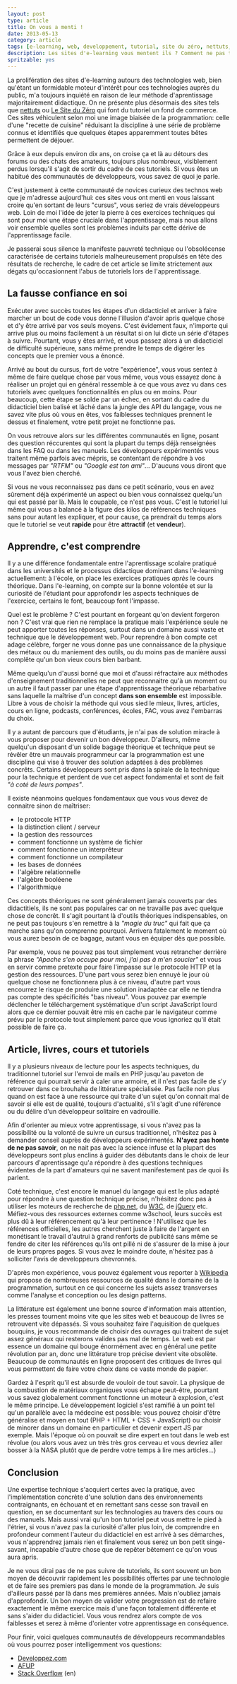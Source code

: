 ```yaml
---
layout: post
type: article
title: On vous a menti !
date: 2013-05-13
category: article
tags: [e-learning, web, developpement, tutorial, site du zéro, nettuts, php, programmation]
description: Les sites d'e-learning vous mentent ils ? Comment ne pas tomber dans le piège de l'apprentissage facile
spritzable: yes
---
```


La prolifération des sites d'e-learning autours des technologies web, bien qu'étant un formidable moteur d'intérêt pour ces technologies auprès du public, m'a toujours inquiété en raison de leur méthode d'aprentissage majoritairement didactique. On ne présente plus désormais des sites tels que [nettuts](http://net.tutsplus.com/) ou [Le Site du Zéro](http://www.siteduzero.com/) qui font du tutoriel un fond de commerce. Ces sites véhiculent selon moi une image biaisée de la programmation: celle d'une "recette de cuisine" réduisant la discipline à une série de problème connus et identifiés que quelques étapes apparemment toutes bêtes permettent de déjouer.

Grâce à eux depuis environ dix ans, on croise ça et là au détours des forums ou des chats des amateurs, toujours plus nombreux, visiblement perdus lorsqu'il s'agit de sortir du cadre de ces tutoriels. Si vous êtes un habitué des communautés de développeurs, vous savez de quoi je parle.

C'est justement à cette communauté de novices curieux des technos web que je m'adresse aujourd'hui: ces sites vous ont menti en vous laissant croire qu'en sortant de leurs "cursus", vous seriez de vrais développeurs web. Loin de moi l'idée de jeter la pierre à ces exercices techniques qui sont pour moi une étape cruciale dans l'apprentissage, mais nous allons voir ensemble quelles sont les problèmes induits par cette dérive de l'apprentissage facile.

Je passerai sous silence la manifeste pauvreté technique ou l'obsolécense caractérisée de certains tutoriels malheureusement propulsés en tête des résultats de recherche, le cadre de cet article se limite strictement aux dégats qu'occasionnent l'abus de tutoriels lors de l'apprentissage.

## La fausse confiance en soi

Exécuter avec succès toutes les étapes d'un didacticiel et arriver à faire marcher un bout de code vous donne l'illusion d'avoir apris quelque chose et d'y être arrivé par vos seuls moyens. C'est évidement faux, n'importe qui arrive plus ou moins facilement à un résultat si on lui dicte un série d'étapes à suivre. Pourtant, vous y êtes arrivé, et vous passez alors à un didacticiel de difficulté supérieure, sans même prendre le temps de digérer les concepts que le premier vous a énoncé.

Arrivé au bout du cursus, fort de votre "expérience", vous vous sentez à même de faire quelque chose par vous même, vous vous essayez donc à réaliser un projet qui en général ressemble à ce que vous avez vu dans ces tutoriels avec quelques fonctionnalités en plus ou en moins. Pour beaucoup, cette étape se solde par un échec, en sortant du cadre du didacticiel bien balisé et lâché dans la jungle des API du langage, vous ne savez vite plus où vous en êtes, vos faiblesses techniques prennent le dessus et finalement, votre petit projet ne fonctionne pas.

On vous retrouve alors sur les différentes communautés en ligne, posant des question réccurentes qui sont la plupart du temps déjà renseignées dans les FAQ ou dans les manuels. Les développeurs expérimentés vous traitent même parfois avec mépris, se contentant de répondre à vos messages par _"RTFM"_ ou _"Google est ton ami"_... D'aucuns vous diront que vous l'avez bien cherché.

Si vous ne vous reconnaissez pas dans ce petit scénario, vous en avez sûrement déjà expérimenté un aspect ou bien vous connaissez quelqu'un qui est passé par là. Mais le coupable, ce n'est pas vous. C'est le tutoriel lui même qui vous a balancé à la figure des kilos de références techniques sans pour autant les expliquer, et pour cause, ça prendrait du temps alors que le tutoriel se veut __rapide__ pour être __attractif__ (et __vendeur__).

## Apprendre, c'est comprendre

Il y a une différence fondamentale entre l'aprentissage scolaire pratiqué dans les universités et le processus didactique dominant dans l'e-learning actuellement: à l'école, on place les exercices pratiques _après_ le cours théorique. Dans l'e-learning, on compte sur la bonne volontée et sur la curiosité de l'étudiant pour approfondir les aspects techniques de l'exercice, certains le font, beaucoup font l'impasse.

Quel est le problème ? C'est pourtant en forgeant qu'on devient forgeron non ? C'est vrai que rien ne remplace la pratique mais l'expérience seule ne peut apporter toutes les réponses, surtout dans un domaine aussi vaste et technique que le développement web. Pour reprendre à bon compte cet adage célèbre, forger ne vous donne pas une connaissance de la physique des métaux ou du maniement des outils, ou du moins pas de manière aussi complête qu'un bon vieux cours bien barbant.

Même quelqu'un d'aussi borné que moi et d'aussi réfractaire aux méthodes d'enseignement traditionnelles ne peut que reconnaitre qu'à un moment ou un autre il faut passer par une étape d'apprentissage théorique rébarbative sans laquelle la maîtrise d'un concept __dans son ensemble__ est impossible. Libre à vous de choisir la méthode qui vous sied le mieux, livres, articles, cours en ligne, podcasts, conférences, écoles, FAC, vous avez l'embarras du choix.

Il y a autant de parcours que d'étudiants, je n'ai pas de solution miracle à vous proposer pour devenir un bon développeur. D'ailleurs, même quelqu'un disposant d'un solide bagage théorique et technique peut se révêler être un mauvais programmeur car la programmation est une discipline qui vise à trouver des solution adaptées à des problèmes concrêts. Certains développeurs sont pris dans la spirale de la technique pour la technique et perdent de vue cet aspect fondamental et sont de fait _"à coté de leurs pompes"_.

Il existe néanmoins quelques fondamentaux que vous vous devez de connaitre sinon de maîtriser:

* le protocole HTTP
* la distinction client / serveur
* la gestion des ressources
* comment fonctionne un système de fichier
* comment fonctionne un interprêteur
* comment fonctionne un compilateur
* les bases de données
* l'algèbre relationnelle
* l'algèbre booléene
* l'algorithmique

Ces concepts théoriques ne sont généralement jamais couverts par des didactitiels, ils ne sont pas populaires car on ne travaille pas avec quelque chose de concrêt. Il s'agit pourtant là d'outils théoriques indispensables, on ne peut pas toujours s'en remettre à la _"magie du truc"_ qui fait que ça marche sans qu'on comprenne pourquoi. Arrivera fatalement le moment où vous aurez besoin de ce bagage, autant vous en équiper dès que possible.

Par exemple, vous ne pouvez pas tout simplement vous retrancher derrière la phrase _"Apache s'en occupe pour moi, j'ai pas à m'en soucier"_ et vous en servir comme pretexte pour faire l'impasse sur le protocole HTTP et la gestion des ressources. D'une part vous serez bien ennuyé le jour où quelque chose ne fonctionnera plus à ce niveau, d'autre part vous encourrez le risque de produire une solution inadaptée car elle ne tiendra pas compte des spécificités "bas niveau". Vous pouvez par exemple déclencher le téléchargement systématique d'un script JavaScript lourd alors que ce dernier pouvait être mis en cache par le navigateur comme prévu par le protocole tout simplement parce que vous ignoriez qu'il était possible de faire ça.

## Article, livres, cours et tutoriels

Il y a plusieurs niveaux de lecture pour les aspects techniques, du traditionnel tutoriel sur l'envoi de mails en PHP jusqu'au paveton de référence qui pourrait servir à caler une armoire, et il n'est pas facile de s'y retrouver dans ce brouhaha de littérature spécialisée. Pas facile non plus quand on est face à une ressource qui traite d'un sujet qu'on connait mal de savoir si elle est de qualité, toujours d'actualité, s'il s'agit d'une référence ou du délire d'un développeur solitaire en vadrouille.

Afin d'orienter au mieux votre apprentissage, si vous n'avez pas la possibilité ou la volonté de suivre un cursus traditionnel, n'hésitez pas à demander conseil auprès de développeurs expérimentés. __N'ayez pas honte de ne pas savoir__, on ne nait pas avec la science infuse et la plupart des développeurs sont plus enclins à guider des débutants dans le choix de leur parcours d'aprentissage qu'a répondre à des questions techniques évidentes de la part d'amateurs qui ne savent manifestement pas de quoi ils parlent.

Coté technique, c'est encore le manuel du langage qui est le plus adapté pour répondre à une question technique précise, n'hésitez donc pas à utiliser les moteurs de recherche de [php.net](http://php.net/), du [W3C](http://www.w3.org/), de [jQuery](http://jquery.com/) etc. Méfiez-vous des ressources externes comme w3school, leurs succès est plus dû à leur référencement qu'à leur pertinence ! N'utilisez que les références officielles, les autres cherchent juste à faire de l'argent en monétisant le travail d'autrui à grand renforts de publicité sans même se fendre de citer les références qu'ils ont pillé ni de s'assurer de la mise à jour de leurs propres pages. Si vous avez le moindre doute, n'hésitez pas à solliciter l'avis de developpeurs chevronnés.

D'après mon expérience, vous pouvez également vous reporter à [Wikipedia](http://fr.wikipedia.org/wiki/Main_Page) qui propose de nombreuses ressources de qualité dans le domaine de la programmation, surtout en ce qui concerne les sujets assez transverses comme l'analyse et conception ou les design patterns.

La littérature est également une bonne source d'information mais attention, les presses tournent moins vite que les sites web et beaucoup de livres se retrouvent vite dépassés. Si vous souhaitez faire l'aquisition de quelques bouquins, je vous recommande de choisir des ouvrages qui traitent de sujet assez généraux qui resterons valides pas mal de temps. Le web est par essence un domaine qui bouge énormément avec en général une petite révolution par an, donc une littérature trop précise devient vite obsolète. Beaucoup de communautés en ligne proposent des critiques de livres qui vous permettent de faire votre choix dans ce vaste monde de papier.

Gardez à l'esprit qu'il est absurde de vouloir de tout savoir. La physique de la combustion de matériaux organiques vous échape peut-être, pourtant vous savez globalement comment fonctionne un moteur à explosion, c'est le même principe. Le développement logiciel s'est ramifié à un point tel qu'un parallèle avec la médecine est possible: vous pouvez choisir d'être généralise et moyen en tout (PHP + HTML + CSS + JavaScript) ou choisir de minorer dans un domaine en particulier et devenir expert JS par exemple. Mais l'époque où on pouvait se dire expert en tout dans le web est révolue (ou alors vous avez un très très gros cerveau et vous devriez aller bosser à la NASA plutôt que de perdre votre temps à lire mes articles...)

## Conclusion

Une expertise technique s'acquiert certes avec la pratique, avec l'implémentation concrète d'une solution dans des environnements contraignants, en échouant et en remettant sans cesse son travail en question, en se documentant sur les technologies au travers des cours ou des manuels. Mais aussi vrai qu'un bon tutoriel peut vous mettre le pied à l'étrier, si vous n'avez pas la curiosité d'aller plus loin, de comprendre en profondeur comment l'auteur du didacticiel en est arrivé à ses démarches, vous n'apprendrez jamais rien et finalement vous serez un bon petit singe-savant, incapable d'autre chose que de repêter bêtement ce qu'on vous aura apris.

Je ne vous dirai pas de ne pas suivre de tutoriels, ils sont souvent un bon moyen de découvrir rapidement les possibilités offertes par une technologie et de faire ses premiers pas dans le monde de la programmation. Je suis d'ailleurs passé par là dans mes premières années. Mais n'oubliez jamais d'approfondir. Un bon moyen de valider votre progression est de refaire exactement le même exercice mais d'une façon totalement différente et sans s'aider du didacticiel. Vous vous rendrez alors compte de vos faiblesses et serez à même d'orienter votre apprentissage en conséquence.

Pour finir, voici quelques communautés de développeurs recommandables où vous pourrez poser intelligemment vos questions:

* [Developpez.com](http://www.developpez.com)
* [AFUP](http://www.afup.org/pages/site)
* [Stack Overflow](http://stackoverflow.com) (en)
